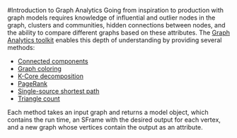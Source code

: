 #Introduction to Graph Analytics
Going from inspiration to production with graph models requires knowledge of
influential and outlier nodes in the graph, clusters and communities, hidden
connections between nodes, and the ability to compare different graphs based on
these attributes. The
[Graph Analytics toolkit](https://dato.com/products/create/docs/graphlab.toolkits.graph_analytics.html)
enables this depth of understanding by providing several methods:

- [Connected components](https://dato.com/products/create/docs/generated/graphlab.connected_components.create.html)
- [Graph coloring](https://dato.com/products/create/docs/generated/graphlab.graph_coloring.create.html)
- [K-Core decomposition](https://dato.com/products/create/docs/generated/graphlab.kcore.create.html)
- [PageRank](https://dato.com/products/create/docs/generated/graphlab.pagerank.create.html)
- [Single-source shortest path](https://dato.com/products/create/docs/generated/graphlab.shortest_path.create.html)
- [Triangle count](https://dato.com/products/create/docs/generated/graphlab.triangle_counting.create.html#graphlab.triangle_counting.create)

Each method takes an input graph and returns a model object, which contains the
run time, an SFrame with the desired output for each vertex, and a new graph
whose vertices contain the output as an attribute.

